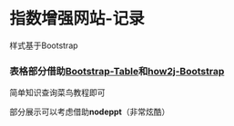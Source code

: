 # 指数增强网站-记录

样式基于Bootstrap

### 表格部分借助[Bootstrap-Table](https://bootstrap-table-examples.wenzhixin.net.cn)和[how2j-Bootstrap](http://how2j.cn/k/boostrap/boostrap-table/478.html)

简单知识查询菜鸟教程即可

部分展示可以考虑借助**nodeppt**（非常炫酷）